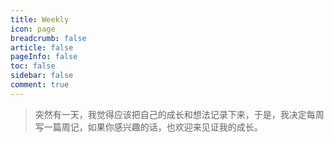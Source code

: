 ```yaml
---
title: Weekly
icon: page
breadcrumb: false
article: false
pageInfo: false
toc: false
sidebar: false
comment: true
---
```



> 突然有一天，我觉得应该把自己的成长和想法记录下来，于是，我决定每周写一篇周记，如果你感兴趣的话，也欢迎来见证我的成长。
<!-- 周记也会同步发布在我的个人公众号上，欢迎你的关注。 -->

<AutoCatalog base='/weekly/' />




<br><br><br>